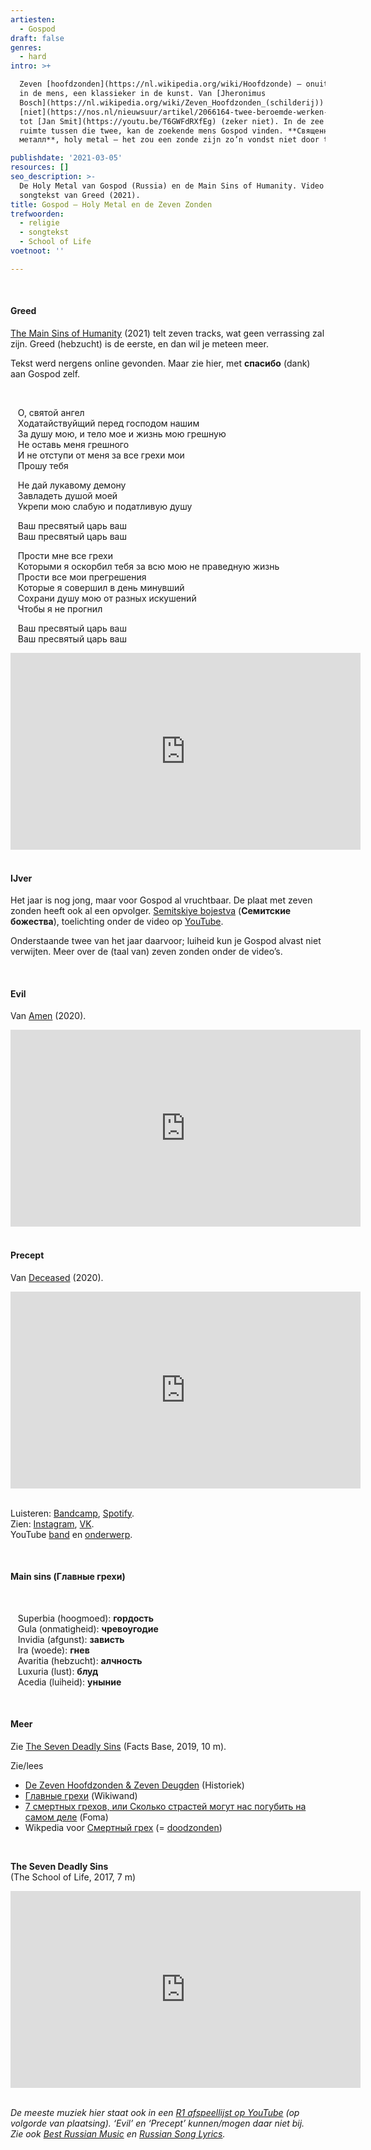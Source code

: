 ```yaml
---
artiesten:
  - Gospod
draft: false
genres:
  - hard
intro: >+

  Zeven [hoofdzonden](https://nl.wikipedia.org/wiki/Hoofdzonde) – onuitroeibaar
  in de mens, een klassieker in de kunst. Van [Jheronimus
  Bosch](https://nl.wikipedia.org/wiki/Zeven_Hoofdzonden_(schilderij)) (of toch
  [niet](https://nos.nl/nieuwsuur/artikel/2066164-twee-beroemde-werken-toch-niet-van-jeroen-bosch.html))
  tot [Jan Smit](https://youtu.be/T6GWFdRXfEg) (zeker niet). In de zee van
  ruimte tussen die twee, kan de zoekende mens Gospod vinden. **Cвященный
  металл**, holy metal – het zou een zonde zijn zo’n vondst niet door te geven.

publishdate: '2021-03-05'
resources: []
seo_description: >-
  De Holy Metal van Gospod (Russia) en de Main Sins of Humanity. Video en
  songtekst van Greed (2021).
title: Gospod – Holy Metal en de Zeven Zonden
trefwoorden:
  - religie
  - songtekst
  - School of Life
voetnoot: ''

---
```


<br/>


#### Greed

[The Main Sins of Humanity](https://youtube.com/playlist?list=OLAK5uy_kncgJ3NQtsSSzxKIQZ1s7w49k0oyEnsig) (2021) telt zeven tracks, wat geen verrassing zal zijn. Greed (hebzucht) is de eerste, en dan wil je meteen meer.

Tekst werd nergens online gevonden. Maar zie hier, met **спасибо** (dank) aan Gospod zelf. 

 <br/>



&nbsp;&nbsp; О, святой ангел <br/>
&nbsp;&nbsp; Ходатайствуйщий перед господом нашим <br/>
&nbsp;&nbsp; За душу мою, и тело мое и жизнь мою грешную <br/>
&nbsp;&nbsp; Не оставь меня грешного <br/>
&nbsp;&nbsp; И не отступи от меня за все грехи мои <br/>
&nbsp;&nbsp; Прошу тебя <br/>

&nbsp;&nbsp; Не дай лукавому демону <br/>
&nbsp;&nbsp; Завладеть душой моей <br/>
&nbsp;&nbsp; Укрепи мою слабую и податливую душу <br/>

&nbsp;&nbsp; Ваш пресвятый царь ваш <br/>
&nbsp;&nbsp; Ваш пресвятый царь ваш <br/>

&nbsp;&nbsp; Прости мне все грехи <br/>
&nbsp;&nbsp; Которыми я оскорбил тебя за всю мою не праведную жизнь <br/>
&nbsp;&nbsp; Прости все мои прегрешения <br/>
&nbsp;&nbsp; Которые я совершил в день минувший <br/>
&nbsp;&nbsp; Сохрани душу мою от разных искушений <br/>
&nbsp;&nbsp; Чтобы я не прогнил <br/>

&nbsp;&nbsp; Ваш пресвятый царь ваш <br/>
&nbsp;&nbsp; Ваш пресвятый царь ваш <br/>



<iframe width="560" height="315" src="https://www.youtube.com/embed/dbdvXd-577U" frameborder="0" allow="accelerometer; autoplay; clipboard-write; encrypted-media; gyroscope; picture-in-picture" allowfullscreen></iframe>

<br/>

<br/>



#### IJver

Het jaar is nog jong, maar voor Gospod al vruchtbaar. De plaat met zeven zonden heeft ook al een opvolger. [Semitskiye bojestva](https://open.spotify.com/album/4kqY5ve6I05diAyhP1olEB?si=7Du3CuiIQieAq9e6UdG5Iw) 
(**Семитские божества**), toelichting onder de video op [YouTube](https://youtu.be/xO7TeHeyP8w). 

Onderstaande twee van het jaar daarvoor; luiheid kun je Gospod alvast niet verwijten. Meer over de (taal van) zeven zonden onder de video’s.

<br/>

#### Evil

Van [Amen](https://gospod.bandcamp.com/album/amen) (2020).

<iframe width="560" height="315" src="https://www.youtube.com/embed/zDRdPrDpnyI" frameborder="0" allow="accelerometer; autoplay; clipboard-write; encrypted-media; gyroscope; picture-in-picture" allowfullscreen></iframe>


<br/>

<br/>


#### Precept

Van [Deceased](https://gospod.bandcamp.com/album/deceased) (2020).

<iframe width="560" height="315" src="https://www.youtube.com/embed/gp5XldIajVo" frameborder="0" allow="accelerometer; autoplay; clipboard-write; encrypted-media; gyroscope; picture-in-picture" allowfullscreen></iframe>

<br/>

<br/>

Luisteren: [Bandcamp](https://gospod.bandcamp.com/), [Spotify](https://open.spotify.com/artist/48ZJ0vvEihYOxNE0AA93oJ?si=Ghrxc8VgQTO3qu2qmSsZiA). <br/>
Zien: [Instagram](https://www.instagram.com/gospod_holymetal/), [VK](https://vk.com/gospod_offical). <br/>
YouTube [band](https://www.youtube.com/channel/UCn2hn3sTiJeq64lD9m2DKxw) en [onderwerp](https://www.youtube.com/channel/UCG7VXTT-qwTc91dAiGfJmYQ).


<br/>


#### Main sins (Главные грехи)

<br/>


&nbsp;&nbsp; Superbia (hoogmoed): **гордость**<br/>
&nbsp;&nbsp; Gula (onmatigheid): **чревоугодие**<br/>
&nbsp;&nbsp; Invidia (afgunst): **зависть**<br/>
&nbsp;&nbsp; Ira (woede): **гнев**<br/>
&nbsp;&nbsp; Avaritia (hebzucht): **алчность**<br/>
&nbsp;&nbsp; Luxuria (lust): **блуд**<br/>
&nbsp;&nbsp; Acedia (luiheid): **уныние** 




<br/>


#### Meer

Zie [The Seven Deadly Sins](https://youtu.be/CagcJzdHshE) (Facts Base, 2019, 10 m).

Zie/lees

- [De Zeven Hoofdzonden & Zeven Deugden](https://historiek.net/zeven-hoofdzonden-zeven-deugden/81728/) (Historiek)
- [Главные грехи](https://www.wikiwand.com/ru/%D0%93%D0%BB%D0%B0%D0%B2%D0%BD%D1%8B%D0%B5_%D0%B3%D1%80%D0%B5%D1%85%D0%B8) (Wikiwand)
- [7 смертных грехов, или Сколько страстей  могут нас погубить на самом деле](https://foma.ru/7-smertnyix-grexov-ili-skolko-strastej-mogut-nas-pogubit-na-samom-dele.html) (Foma)
- Wikpedia voor [Смертный грех](https://ru.wikipedia.org/wiki/%D0%A1%D0%BC%D0%B5%D1%80%D1%82%D0%BD%D1%8B%D0%B9_%D0%B3%D1%80%D0%B5%D1%85) (= [doodzonden](https://nl.wikipedia.org/wiki/Doodzonde))


<br/>


**The Seven Deadly Sins**<br/>
(The School of Life, 2017, 7 m)



<iframe width="560" height="315" src="https://www.youtube.com/embed/tMjF_100onI" frameborder="0" allow="accelerometer; autoplay; clipboard-write; encrypted-media; gyroscope; picture-in-picture" allowfullscreen></iframe>

<br/>

<br/>



*De meeste muziek hier staat ook in een [R1 afspeellijst op YouTube](https://www.youtube.com/playlist?list=PLeE-zqOrSLhxfIpK2vuUJNCKSzyVBi0yM) (op volgorde van plaatsing). ‘Evil’ en ‘Precept’ kunnen/mogen daar niet bij.* <br/>
*Zie ook [Best Russian Music](https://www.youtube.com/playlist?list=PLeE-zqOrSLhxTFYDvlwUu4hYby9DojwoD) en [Russian Song Lyrics](https://www.youtube.com/playlist?list=PLeE-zqOrSLhzkRCATzT8__oNifBChVHGK).*


